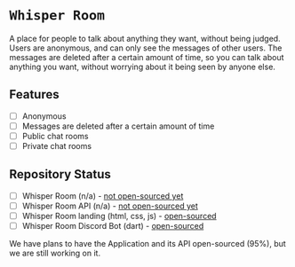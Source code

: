 # `Whisper Room`

A place for people to talk about anything they want, without being judged. Users are anonymous, and can only see the messages of other users. 
The messages are deleted after a certain amount of time, so you can talk about anything you want, without worrying about it being seen by anyone else.

## Features

- [ ] Anonymous
- [ ] Messages are deleted after a certain amount of time
- [ ] Public chat rooms
- [ ] Private chat rooms

## Repository Status

- [ ] Whisper Room (n/a) - [not open-sourced yet](https://github.com/whisper-room-dev/Whisper-Room)
- [ ] Whisper Room API (n/a) - [not open-sourced yet](https://github.com/whisper-room-dev/Whisper-Room-API)
- [ ] Whisper Room landing (html, css, js) - [open-sourced](https://github.com/whisper-room-dev/landing)
- [ ] Whisper Room Discord Bot (dart) - [open-sourced](https://github.com/whisper-room-dev/Discord-Bot)

We have plans to have the Application and its API open-sourced (95%), but we are still working on it.